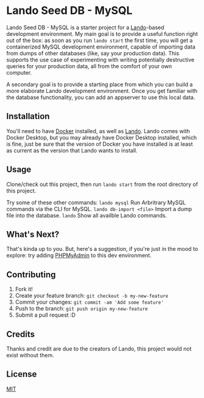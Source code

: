 # Lando Seed DB - MySQL

Lando Seed DB - MySQL is a starter project for a [Lando](https://lando.dev)-based development
environment. My main goal is to provide a useful function right out of the
box: as soon as you run `lando start` the first time, you will get a
containerized MySQL development environment, capable of importing data from
dumps of other databases (like, say your production data). This supports the
use case of experimenting with writing potentially destructive queries for
your production data, all from the comfort of your own computer.

A secondary goal is to provide a starting place from which you can build
a more elaborate Lando development environment. Once you get familiar with
the database functionality, you can add an appserver to use this local data.

## Installation

You'll need to have [Docker](https://www.docker.com/products/docker-desktop)
installed, as well as [Lando](https://lando.dev/download/). Lando comes with
Docker Desktop, but you may already have Docker Desktop installed, which is
fine, just be sure that the version of Docker you have installed is at least
as current as the version that Lando wants to install.

## Usage

Clone/check out this project, then run `lando start` from the root
directory of this project.

Try some of these other commands:
`lando mysql` Run Arbritrary MySQL commands via the CLI for MySQL.
`lando db-import <file>`  Import a dump file into the database.
`lando` Show all availble Lando commands.

## What's Next?

That's kinda up to you. But, here's a suggestion, if you're just in the mood
to explore: try adding [PHPMyAdmin](https://docs.lando.dev/config/phpmyadmin.html#supported-versions) to this dev environment.


## Contributing

1. Fork it!
2. Create your feature branch: `git checkout -b my-new-feature`
3. Commit your changes: `git commit -am 'Add some feature'`
4. Push to the branch: `git push origin my-new-feature`
5. Submit a pull request :D

## Credits

Thanks and credit are due to the creators of Lando, this project would not exist without them.

## License

[MIT](LICENSE.md)
